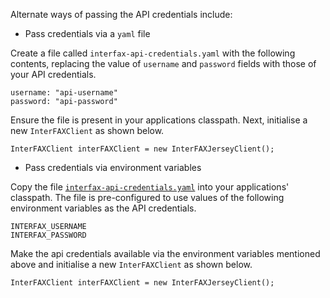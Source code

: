 Alternate ways of passing the API credentials include:

* Pass credentials via a `yaml` file        
        
Create a file called `interfax-api-credentials.yaml` with the following
contents, replacing the value of `username` and `password` fields with
those of your API credentials.

    username: "api-username"
    password: "api-password"
    
Ensure the file is present in your applications classpath. Next, 
initialise a new `InterFAXClient` as shown below.

    InterFAXClient interFAXClient = new InterFAXJerseyClient();
    
* Pass credentials via environment variables

Copy the file [`interfax-api-credentials.yaml`](src/test/resources/interfax-api-credentials.yaml)
into your applications' classpath. The file is pre-configured to use
values of the following environment variables as the API credentials.

    INTERFAX_USERNAME
    INTERFAX_PASSWORD

Make the api credentials available via the environment variables
mentioned above and initialise a new `InterFAXClient` as shown below. 
 
    InterFAXClient interFAXClient = new InterFAXJerseyClient();
    
    